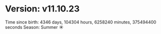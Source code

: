 # Version: v11.10.23
Time since birth: 4346 days, 104304 hours, 6258240 minutes, 375494400 seconds
Season: Summer ☀️
